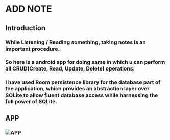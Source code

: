 <h1>ADD NOTE
 
<h2>Introduction

<h3>While Listening / Reading something, taking notes is an important procedure.

<h3>So here is a android app for doing same in which u can perform all CRUD(Create, Read, Update, Delete) operations.

<h3>I have used Room persistence library for the database part of the application, which provides an abstraction layer over SQLite to allow fluent database access while harnessing the full power of SQLite.
 
<h2>APP<h3>
 
![APP](https://user-images.githubusercontent.com/69066791/123279163-3c78fb80-d525-11eb-865a-afe3f1312c86.gif)


 
